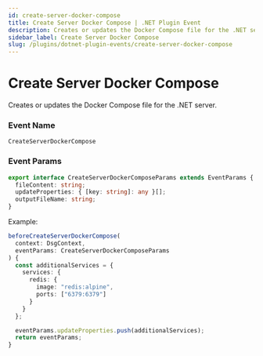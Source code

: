 ```yaml
---
id: create-server-docker-compose
title: Create Server Docker Compose | .NET Plugin Event
description: Creates or updates the Docker Compose file for the .NET server.
sidebar_label: Create Server Docker Compose
slug: /plugins/dotnet-plugin-events/create-server-docker-compose
---
```


# Create Server Docker Compose


Creates or updates the Docker Compose file for the .NET server.

### Event Name

`CreateServerDockerCompose`

### Event Params

```ts
export interface CreateServerDockerComposeParams extends EventParams {
  fileContent: string;
  updateProperties: { [key: string]: any }[];
  outputFileName: string;
}
```

Example:

```ts
beforeCreateServerDockerCompose(
  context: DsgContext,
  eventParams: CreateServerDockerComposeParams
) {
  const additionalServices = {
    services: {
      redis: {
        image: "redis:alpine",
        ports: ["6379:6379"]
      }
    }
  };

  eventParams.updateProperties.push(additionalServices);
  return eventParams;
}
```